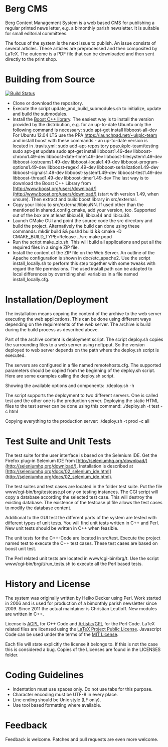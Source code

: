 Berg CMS
========

Berg Content Management System is a web based CMS for publishing a regular
printed news letter, e.g. a bimonthly parish newsletter. It is suitable
for small editorial committees.

The focus of the system is the next issue to publish. An issue consists
of several articles. These articles are preprocessed and then composited
by LaTeX. The outcome is a PDF file that can be downloaded and then
sent directly to the print shop.


Building from Source
====================

[![Build Status](https://travis-ci.org/leutloff/berg.png)](https://travis-ci.org/leutloff/berg)

- Clone or download the repository.
- Execute the script update_and_build_submodules.sh to initialize, update and
  build the submodules.
- Install the [Boost C++ library](http://boost.org). The easiest way is to 
  install the version provided by the distribution, e.g. for an up-to-date
  Ubuntu only the following command is necessary:
    sudo apt-get install libboost-all-dev
  For Ubuntu 12.04 LTS use the PPA https://launchpad.net/~ukplc-team and
  install boost with these commands - an up-to-date version is located in
  .travis.yml:
    sudo add-apt-repository ppa:ukplc-team/testing
    sudo apt-get update
    sudo apt-get install libboost1.49-dev libboost-chrono1.49-dev libboost-date-time1.49-dev libboost-filesystem1.49-dev libboost-iostreams1.49-dev libboost-locale1.49-dev libboost-program-options1.49-dev libboost-regex1.49-dev libboost-serialization1.49-dev libboost-signals1.49-dev libboost-system1.49-dev libboost-test1.49-dev libboost-thread1.49-dev libboost-timer1.49-dev 
  The last way is to download the Boost C++ Library from 
  [http://www.boost.org/users/download/](http://www.boost.org/users/download/)
  (start with version 1.49, when unsure). Then extract and build boost library 
  in src/external.
- Copy your libicu to src/external/libicuNN. If used other than the mentioned
  in shared_config.cmake, add your version, too. Supported out of the box
  are at least libicu48, libicu44 and libicu38.
- Launch CMake GUI and point the source code the src directory and
  build the project. Alternatively the build can done using these commands:
    mkdir build && pushd build && cmake -D CMAKE_BUILD_TYPE=Release ../src
    make 
    popd  
- Run the script make_zip.sh. This will build all applications and put all
  the required files in a single ZIP file.
- Install the content of the ZIP file on the Web Server. An outline of the
  Apache configuration is shown in doc/etc_apache2. Use the script 
  install_locally.sh to perform this step together with some tweaks with
  regard the file permissions. The used install path can be adapted to
  local differences by overriding shell variables in a file named
  install_locally.cfg.


Installation/Deployment
=======================

The installation means copying the content of the archive to the web server 
executing the web applications. This can be done using different ways depending
on the requirements of the web server. The archive is build during the build 
process as described above.

Part of the archive content is deployment script. The script deploy.sh copies 
the surrounding files to a web server using ncftpput. So the version deployed 
to web server depends on the path where the deploy.sh script is executed.

The servers are configured in a file named remotehosts.cfg. The supported 
parameters should be copied from the beginning of the deploy.sh script. Here are 
some examples calling the deploy.sh script. 

Showing the available options and components:
    ./deploy.sh -h

The script supports the deployment to two different servers. One is called test 
and the other one is the production server. Deploying the static HTML files to 
the test server can be done using this command:
    ./deploy.sh -t test -c html

Copying everything to the production server:
    ./deploy.sh -t prod -c all


Test Suite and Unit Tests
========================

The test suite for the user interface is based on the Selenium IDE.
Get the Firefox plug-in Selenium IDE
from [http://seleniumhq.org/download/](http://seleniumhq.org/download/).
Installation is described at
[http://seleniumhq.org/docs/02_selenium_ide.html](http://seleniumhq.org/docs/02_selenium_ide.html).

The test suites and test cases are located in the folder test suite.
Put the file www/cgi-bin/brg/testcase.pl only on testing instances.
The CGI script will copy a database according the selected test case.
This will destroy the existing database. The existence of the testcase.pl
file allows the test cases to modify the database content.

Additional to the GUI test the different parts of the system are tested with
different types of unit tests. You will find unit tests written in C++ and
Perl. New unit tests should be written in C++ when feasible.

The unit tests for the C++-Code are located in src/test. Execute the project
named test to execute the C++ test cases. These test cases are based on
boost unit test.

The Perl related unit tests are located in www/cgi-bin/brg/t. Use the script
www/cgi-bin/brg/t/run_tests.sh to execute all the Perl based tests.


History and License
===================

The system was originally written by Heiko Decker using Perl. Work started
in 2006 and is used for production of a bimonthly parish newsletter since 2009.
Since 2011 the actual maintainer is Christian Leutloff. New modules are
written in C++.

License is [AGPL](https://www.gnu.org/licenses/agpl-3.0) for C++ Code and
[Artistic](http://www.perlfoundation.org/artistic_license_2_0)/[GPL](https://www.gnu.org/licenses/gpl-3.0)
for the Perl Code.
LaTeX related files are licensed using the [LaTeX Project Public License](http://www.latex-project.org/lppl/lppl-1-3c.html).
Javascript Code can be used under the terms of the [MIT License](https://en.wikipedia.org/wiki/MIT_License).

Each file will state explicitly the license it belongs to.
If this is not the case this is considered a bug.
Copies of the Licenses are found in the LICENSES folder.


Coding Guidelines
=================

- Indentation must use spaces only. Do not use tabs for this purpose.
- Character encoding must be UTF-8 in every place.
- Line ending should be Unix style (LF only).
- Use tool based formatting where available.


Feedback
========

Feedback is welcome. Patches and pull requests are even more welcome.



